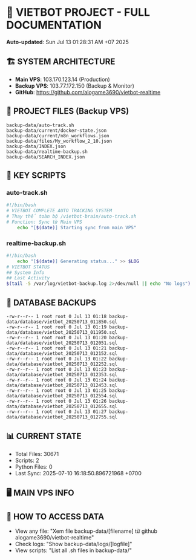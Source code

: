 # 🤖 VIETBOT PROJECT - FULL DOCUMENTATION
**Auto-updated**: Sun Jul 13 01:28:31 AM +07 2025

## 🏗️ SYSTEM ARCHITECTURE
- **Main VPS**: 103.170.123.14 (Production)
- **Backup VPS**: 103.77.172.150 (Backup & Monitor)
- **GitHub**: https://github.com/alogame3690/vietbot-realtime

## 📁 PROJECT FILES (Backup VPS)
```
backup-data/auto-track.sh
backup-data/current/docker-state.json
backup-data/current/n8n_workflows.json
backup-data/files/My_workflow_2_10.json
backup-data/INDEX.json
backup-data/realtime-backup.sh
backup-data/SEARCH_INDEX.json
```

## 🔧 KEY SCRIPTS
### auto-track.sh
```bash
#!/bin/bash
# VIETBOT COMPLETE AUTO TRACKING SYSTEM
# Thay thế toàn bộ /vietbot-brain/auto-track.sh
# Function: Sync từ Main VPS
    echo "[$(date)] Starting sync from main VPS"
```
### realtime-backup.sh
```bash
#!/bin/bash
    echo "[$(date)] Generating status..." >> $LOG
# VIETBOT STATUS
## System Info
## Last Activity
$(tail -5 /var/log/vietbot-backup.log 2>/dev/null || echo "No logs")
```

## 💾 DATABASE BACKUPS
```
-rw-r--r-- 1 root root 0 Jul 13 01:18 backup-data/database/vietbot_20250713_011850.sql
-rw-r--r-- 1 root root 0 Jul 13 01:19 backup-data/database/vietbot_20250713_011950.sql
-rw-r--r-- 1 root root 0 Jul 13 01:20 backup-data/database/vietbot_20250713_012051.sql
-rw-r--r-- 1 root root 0 Jul 13 01:21 backup-data/database/vietbot_20250713_012152.sql
-rw-r--r-- 1 root root 0 Jul 13 01:22 backup-data/database/vietbot_20250713_012252.sql
-rw-r--r-- 1 root root 0 Jul 13 01:23 backup-data/database/vietbot_20250713_012353.sql
-rw-r--r-- 1 root root 0 Jul 13 01:24 backup-data/database/vietbot_20250713_012453.sql
-rw-r--r-- 1 root root 0 Jul 13 01:25 backup-data/database/vietbot_20250713_012554.sql
-rw-r--r-- 1 root root 0 Jul 13 01:26 backup-data/database/vietbot_20250713_012655.sql
-rw-r--r-- 1 root root 0 Jul 13 01:27 backup-data/database/vietbot_20250713_012755.sql
```

## 📊 CURRENT STATE
- Total Files: 30671
- Scripts: 2
- Python Files: 0
- Last Sync: 2025-07-10 16:18:50.896721968 +0700

## 🖥️ MAIN VPS INFO


## 🚨 HOW TO ACCESS DATA
- View any file: "Xem file backup-data/[filename] từ github alogame3690/vietbot-realtime"
- Check logs: "Show backup-data/logs/[logfile]"
- View scripts: "List all .sh files in backup-data/"
